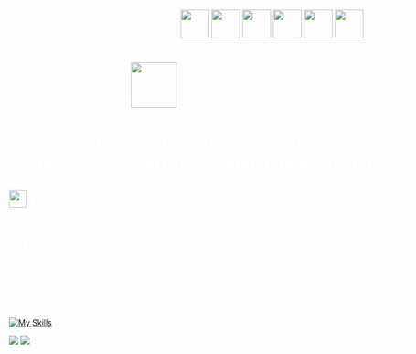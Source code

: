  <div style="background-image: url('icons/background.png'); background-size: cover; background-position: center; color: white; padding: 20px; width: 100vw; height: 100vh; box-sizing: border-box;">
 <p align="center"> 
  <img src="https://cdn.discordapp.com/emojis/1033232218325270568.webp?size=128&animated=true" width="50" height="50" />
  <img src="https://cdn.discordapp.com/emojis/1245636995540058148.webp?size=128&animated=true" width="50" height="50" />
  <img src="https://cdn.discordapp.com/emojis/1245640111551414355.webp?size=128&animated=true" width="50" height="50" />
  <img src="https://cdn.discordapp.com/emojis/1245636995540058148.webp?size=128&animated=true" width="50" height="50" />
  <img src="https://cdn.discordapp.com/emojis/1245637718822617110.webp?size=128&animated=true" width="50" height="50" />
  <img src="https://cdn.discordapp.com/emojis/1033232218325270568.webp?size=128&animated=true" width="50" height="50" />
</p>
  
  # Feliz Ano Novo!<img src="https://cdn.discordapp.com/attachments/1276593333531181160/1322537171579830272/beer14.GIF?ex=67713c39&is=676feab9&hm=2adf5fbb0c6eb2cca6e112cdf15579d5eb0d97d34a3b8829990efd060c6237bc&" width="80px"> 

# <p align="center">"Vem aí 365 dias repletos de possibilidades para realizar todos aqueles sonhos de criança que ficaram para trás no ano passado." 




 ## <img src="https://cdn.discordapp.com/emojis/1233046485378142263.webp?size=128&quality=lossless" width="30px">  Tecnologias
-  **Desenvolvimento web** - **HTML/CSS, JavaScript**
-  **Análise de dados** - **Javascript, Python**
-  **Segurança Cibernética**
-  **Automação de processos robóticos**
<br>

## Skills

[![My Skills](https://skillicons.dev/icons?i=rust,swift,py,js,php,ts,java,css,html,cs,ruby,svelte&perline=4)](https://discordapp.com/users/1145142367821775001)

![](https://github-readme-stats.vercel.app/api?username=vnstreet7&theme=midnight-purple&hide_border=false&include_all_commits=false&count_private=false)
![](https://github-readme-streak-stats.herokuapp.com/?user=vnstreet7&theme=midnight-purple&hide_border=false)
<br>
</div>

## <img src="https://cdn.discordapp.com/emojis/1123800280446812180.gif?size=128&quality=lossless" width="30px"> Como me encontrar:

[![Twitter](https://skillicons.dev/icons?i=twitter)](https://x.com/VN_STREET)
[![Discord](https://skillicons.dev/icons?i=discord)](https://discordapp.com/users/1145142367821775001)

## Projetos
- **Discord-multi-tool**
<img src="https://cdn.discordapp.com/emojis/1207150609351057448.gif?size=128&quality=lossless" width="50px">

<img align="center" alt="GIF" src="https://cdn.discordapp.com/attachments/1276593333531181160/1318750264555208784/a_953f07888eb13825464ad41a9f9ccfd8.gif?ex=676ffba4&is=676eaa24&hm=5f54144c4b15b3b79dd1ff68ec9f7a19b5101dfe4b9f23838f9bc75ff5f1f938&">


<!-- Proudly created with GPRM ( https://gprm.itsvg.in ) -->
